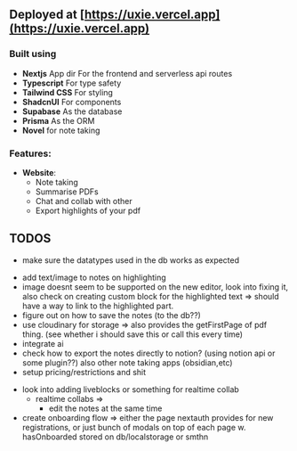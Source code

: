 ## Deployed at [https://uxie.vercel.app](https://uxie.vercel.app)

### Built using

- **Nextjs** App dir For the frontend and serverless api routes
- **Typescript** For type safety
- **Tailwind CSS** For styling
- **ShadcnUI** For components
- **Supabase** As the database
- **Prisma** As the ORM
- **Novel** for note taking

### Features:

- **Website**:
  - Note taking
  - Summarise PDFs
  - Chat and collab with other
  - Export highlights of your pdf

## TODOS

- make sure the datatypes used in the db works as expected
<!-- - replace novel editor with a simple markdown editor => something that stores data on state. => should be able to update values -->
- add text/image to notes on highlighting
- image doesnt seem to be supported on the new editor, look into fixing it, also check on creating custom block for the highlighted text => should have a way to link to the highlighted part.
- figure out on how to save the notes (to the db??)
- use cloudinary for storage => also provides the getFirstPage of pdf thing. (see whether i should save this or call this every time)
- integrate ai
- check how to export the notes directly to notion? (using notion api or some plugin??) also other note taking apps (obsidian,etc)
- setup pricing/restrictions and shit

<!-- LOW PRIORITY -->

- look into adding liveblocks or something for realtime collab
  - realtime collabs =>
    - edit the notes at the same time
- create onboarding flow => either the page nextauth provides for new registrations, or just bunch of modals on top of each page w. hasOnboarded stored on db/localstorage or smthn
